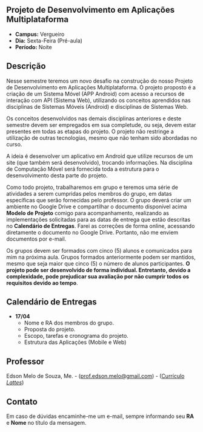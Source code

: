 ## Projeto de Desenvolvimento em Aplicações Multiplataforma
* **Campus:** Vergueiro
* **Dia:** Sexta-Feira (Pré-aula)
* **Período:** Noite

## Descrição
Nesse semestre teremos um novo desafio na construção do nosso Projeto de Desenvolvimento em Aplicações Multiplataforma. O projeto proposto é a criação de um Sistema Móvel (APP Android) com acesso a recursos de interação com API (Sistema Web), utilizando os conceitos aprendidos nas disciplinas de Sistemas Móveis (Android) e disciplinas de Sistemas Web.

Os conceitos desenvolvidos nas demais disciplinas anteriores e deste semestre devem ser empregados em sua completude, ou seja, devem estar presentes em todas as etapas do projeto. O projeto não restringe a utilização de outras tecnologias, mesmo que não tenham sido abordadas no curso.

A ideia é desenvolver um aplicativo em Android que utilize recursos de um site (que também será desenvolvido), trocando informações. Na disciplina de Computação Móvel será fornecida toda a estrutura para o desenvolvimento desta parte do projeto.

Como todo projeto, trabalharemos em grupo e teremos uma série de atividades a serem cumpridas pelos membros do grupo, em datas específicas que serão fornecidas pelo professor. O grupo deverá criar um ambiente no Google Drive e compartilhar o documento disponível acima **Modelo de Projeto** comigo para acompanhamento, realizando as implementações solicitadas para as datas de entrega que estão descritas no **Calendário de Entregas**. Farei as correções de forma online, acessando diretamente o documento no Google Drive. Portanto, não me enviem documentos por e-mail.

Os grupos devem ser formados com cinco (5) alunos e comunicados para mim na próxima aula. Grupos formados anteriormente podem ser mantidos, mesmo que seja maior que cinco (5) o número de alunos participantes. **O projeto pode ser desenvolvido de forma individual. Entretanto, devido a complexidade, pode prejudicar sua avaliação por não cumprir todos os requisitos devido ao tempo**.

## Calendário de Entregas
* **17/04**
	+ Nome e RA dos membros do grupo.
	+ Proposta do projeto.
	+ Escopo, tarefas e cronograma do projeto.
	+ Estrutura das Aplicações (Mobile e Web)

## Professor
Edson Melo de Souza, Me. - ([prof.edson.melo@gmail.com](mailto:prof.edson.melo@gmail.com)) - ([Currículo *Lattes*](http://lattes.cnpq.br/2641658716558510))

## Contato
Em caso de dúvidas encaminhe-me um e-mail, sempre informando seu **RA** e **Nome** no título da mensagem.